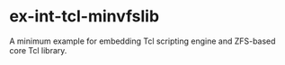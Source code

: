# ex-int-tcl-minvfslib
A minimum example for embedding Tcl scripting engine and ZFS-based core Tcl library.
